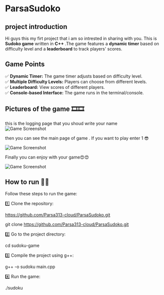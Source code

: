 # ParsaSudoko
## project introduction
Hi guys this my firt project that i am so intrested in sharing with you.
This is **Sudoko game** written in **C++** .The game features a **dynamic timer** based on difficulty level and a **leaderboard** to track players' scores.
## Game Points
✅ **Dynamic Timer:** The game timer adjusts based on difficulty level.  
✅ **Multiple Difficulty Levels:** Players can choose from different levels.  
✅ **Leaderboard:** View scores of different players.  
✅ **Console-based Interface:** The game runs in the terminal/console.

## Pictures of the game 🎞️🎞️
this is the logging page that you shoud write your name 
![Game Screenshot](images/logging_page)

then you can see the main page of game . If you want to play enter 1 😎

![Game Screenshot](images/Menu_page)

Finally you can enjoy with your game😍😍

![Game Screenshot](images/Main_page)




## How to run 🎊🎊
Follow these steps to run the game:  

1️⃣ Clone the repository:  

https://github.com/Parsa313-cloud/ParsaSudoko.git

git clone https://github.com/Parsa313-cloud/ParsaSudoko.git

2️⃣ Go to the project directory:

cd sudoku-game

3️⃣ Compile the project using g++:

g++ -o sudoku main.cpp

4️⃣ Run the game:

./sudoku
